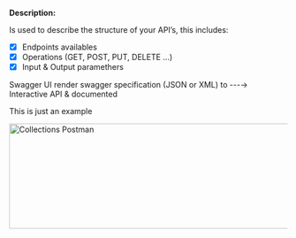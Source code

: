 **Description:**

Is used to describe the structure of your API’s, this includes:
- [x] Endpoints availables
- [x] Operations (GET, POST, PUT, DELETE …)
- [x] Input & Output paramethers
 
Swagger UI render swagger specification (JSON or XML) to ---→ Interactive API & documented

This is just an example


<img src="../img/collect.png" alt="Collections Postman" width="800" height="190"/>